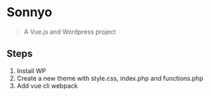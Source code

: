 # Sonnyo

> A Vue.js and Wordpress project

## Steps

1. Install WP
2. Create a new theme with style.css, index.php and functions.php
3. Add vue cli webpack
